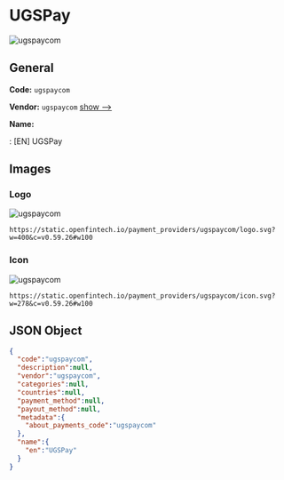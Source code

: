 
# UGSPay 
![ugspaycom](https://static.openfintech.io/payment_providers/ugspaycom/logo.svg?w=400&c=v0.59.26#w100)  

## General 
 
**Code:** `ugspaycom` 
 
**Vendor:** `ugspaycom` [show -->](/vendors/ugspaycom/) 
 
**Name:** 
 
:	[EN] UGSPay 
 

## Images 

### Logo 
 
![ugspaycom](https://static.openfintech.io/payment_providers/ugspaycom/logo.svg?w=400&c=v0.59.26#w100)  

```
https://static.openfintech.io/payment_providers/ugspaycom/logo.svg?w=400&c=v0.59.26#w100
```  

### Icon 
 
![ugspaycom](https://static.openfintech.io/payment_providers/ugspaycom/icon.svg?w=278&c=v0.59.26#w100)  

```
https://static.openfintech.io/payment_providers/ugspaycom/icon.svg?w=278&c=v0.59.26#w100
```  

## JSON Object 

```json
{
  "code":"ugspaycom",
  "description":null,
  "vendor":"ugspaycom",
  "categories":null,
  "countries":null,
  "payment_method":null,
  "payout_method":null,
  "metadata":{
    "about_payments_code":"ugspaycom"
  },
  "name":{
    "en":"UGSPay"
  }
}
```  
